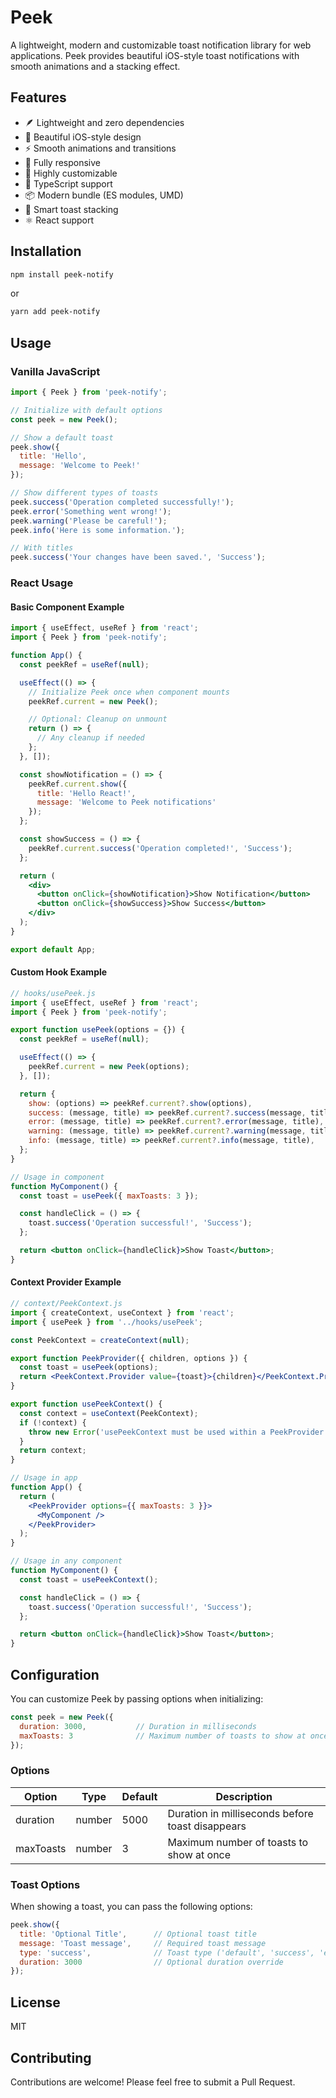 # Peek

A lightweight, modern and customizable toast notification library for web applications. Peek provides beautiful iOS-style toast notifications with smooth animations and a stacking effect.

## Features

- 🪶 Lightweight and zero dependencies
- 🎨 Beautiful iOS-style design
- ⚡️ Smooth animations and transitions
- 📱 Fully responsive
- 🔧 Highly customizable
- 🎯 TypeScript support
- 📦 Modern bundle (ES modules, UMD)
- 🔄 Smart toast stacking
- ⚛️ React support

## Installation

```bash
npm install peek-notify
```

or

```bash
yarn add peek-notify
```

## Usage

### Vanilla JavaScript

```javascript
import { Peek } from 'peek-notify';

// Initialize with default options
const peek = new Peek();

// Show a default toast
peek.show({
  title: 'Hello',
  message: 'Welcome to Peek!'
});

// Show different types of toasts
peek.success('Operation completed successfully!');
peek.error('Something went wrong!');
peek.warning('Please be careful!');
peek.info('Here is some information.');

// With titles
peek.success('Your changes have been saved.', 'Success');
```

### React Usage

#### Basic Component Example

```jsx
import { useEffect, useRef } from 'react';
import { Peek } from 'peek-notify';

function App() {
  const peekRef = useRef(null);

  useEffect(() => {
    // Initialize Peek once when component mounts
    peekRef.current = new Peek();

    // Optional: Cleanup on unmount
    return () => {
      // Any cleanup if needed
    };
  }, []);

  const showNotification = () => {
    peekRef.current.show({
      title: 'Hello React!',
      message: 'Welcome to Peek notifications'
    });
  };

  const showSuccess = () => {
    peekRef.current.success('Operation completed!', 'Success');
  };

  return (
    <div>
      <button onClick={showNotification}>Show Notification</button>
      <button onClick={showSuccess}>Show Success</button>
    </div>
  );
}

export default App;
```

#### Custom Hook Example

```jsx
// hooks/usePeek.js
import { useEffect, useRef } from 'react';
import { Peek } from 'peek-notify';

export function usePeek(options = {}) {
  const peekRef = useRef(null);

  useEffect(() => {
    peekRef.current = new Peek(options);
  }, []);

  return {
    show: (options) => peekRef.current?.show(options),
    success: (message, title) => peekRef.current?.success(message, title),
    error: (message, title) => peekRef.current?.error(message, title),
    warning: (message, title) => peekRef.current?.warning(message, title),
    info: (message, title) => peekRef.current?.info(message, title),
  };
}

// Usage in component
function MyComponent() {
  const toast = usePeek({ maxToasts: 3 });

  const handleClick = () => {
    toast.success('Operation successful!', 'Success');
  };

  return <button onClick={handleClick}>Show Toast</button>;
}
```

#### Context Provider Example

```jsx
// context/PeekContext.js
import { createContext, useContext } from 'react';
import { usePeek } from '../hooks/usePeek';

const PeekContext = createContext(null);

export function PeekProvider({ children, options }) {
  const toast = usePeek(options);
  return <PeekContext.Provider value={toast}>{children}</PeekContext.Provider>;
}

export function usePeekContext() {
  const context = useContext(PeekContext);
  if (!context) {
    throw new Error('usePeekContext must be used within a PeekProvider');
  }
  return context;
}

// Usage in app
function App() {
  return (
    <PeekProvider options={{ maxToasts: 3 }}>
      <MyComponent />
    </PeekProvider>
  );
}

// Usage in any component
function MyComponent() {
  const toast = usePeekContext();

  const handleClick = () => {
    toast.success('Operation successful!', 'Success');
  };

  return <button onClick={handleClick}>Show Toast</button>;
}
```

## Configuration

You can customize Peek by passing options when initializing:

```javascript
const peek = new Peek({
  duration: 3000,           // Duration in milliseconds
  maxToasts: 3              // Maximum number of toasts to show at once
});
```

### Options

| Option     | Type   | Default | Description                                      |
|------------|--------|---------|--------------------------------------------------|
| duration   | number | 5000    | Duration in milliseconds before toast disappears |
| maxToasts  | number | 3       | Maximum number of toasts to show at once        |

### Toast Options

When showing a toast, you can pass the following options:

```javascript
peek.show({
  title: 'Optional Title',      // Optional toast title
  message: 'Toast message',     // Required toast message
  type: 'success',              // Toast type ('default', 'success', 'error', 'warning', 'info')
  duration: 3000                // Optional duration override
});
```

## License

MIT

## Contributing

Contributions are welcome! Please feel free to submit a Pull Request. 